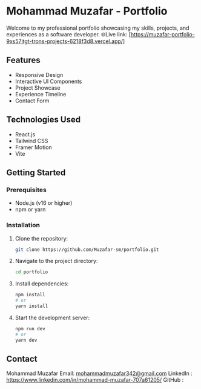 # Mohammad Muzafar - Portfolio

Welcome to my professional portfolio showcasing my skills, projects, and experiences as a software developer.
🌐Live link: [https://muzafar-portfolio-9xs57itgt-trons-projects-6218f3d8.vercel.app/]

## Features
- Responsive Design
- Interactive UI Components
- Project Showcase
- Experience Timeline
- Contact Form

## Technologies Used
- React.js
- Tailwind CSS
- Framer Motion
- Vite

## Getting Started

### Prerequisites
- Node.js (v16 or higher)
- npm or yarn

### Installation
1. Clone the repository:
   ```bash
   git clone https://github.com/Muzafar-sm/portfolio.git
   ```

2. Navigate to the project directory:
   ```bash
   cd portfolio
   ```
3. Install dependencies:
   ```bash
   npm install
   # or
   yarn install
   ```
4. Start the development server:
   ```bash
   npm run dev
   # or
   yarn dev
   ```
## Contact
Mohammad Muzafar 
Email: mohammadmuzafar342@gmail.com
LinkedIn : https://www.linkedin.com/in/mohammad-muzafar-707a61205/
GitHub :

